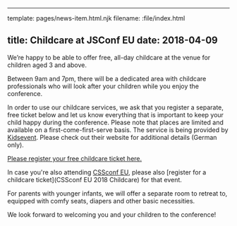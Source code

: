 ----
template: pages/news-item.html.njk
filename: :file/index.html

title: Childcare at JSConf EU
date: 2018-04-09
----

We’re happy to be able to offer free, all-day childcare at the venue for children aged 3 and above.

Between 9am and 7pm, there will be a dedicated area with childcare professionals who will look after your children while you enjoy the conference.

In order to use our childcare services, we ask that you register a separate, free ticket below and let us know everything that is important to keep your child happy during the conference. Please note that places are limited and available on a first-come-first-serve basis. The service is being provided by [Kidsevent](http://www.kidsevent.com/). Please check out their website for additional details (German only).

[Please register your free childcare ticket here.](https://ti.to/jsconfeu/jsconf-eu-2018/with/koe-2-ihyx4)

In case you're also attending [CSSconf EU](https://2018.cssconf.eu/), please also [register for a childcare ticket](CSSconf EU 2018 Childcare) for that event.

For parents with younger infants, we will offer a separate room to retreat to, equipped with comfy seats, diapers and other basic necessities.

We look forward to welcoming you and your children to the conference!
